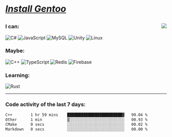 
<div align="left" style=""> <!--td installgentoo-->

<h1 style="border: none;">
  
 [*Install Gentoo*](https://wiki.gentoo.org/wiki/Handbook:Main_Page)
</h1>


<img align="right" src="https://github-readme-stats.vercel.app/api/top-langs/?username=notdevblue&layout=compact&theme=dark">

### I can:
![C#](https://img.shields.io/badge/c%23-%23239120.svg?style=Flat-square&logo=c-sharp&logoColor=white) ![JavaScript](https://img.shields.io/badge/javascript-%23323330.svg?style=Flat-square&logo=javascript&logoColor=%23F7DF1E) ![MySQL](https://img.shields.io/badge/mysql-%2300f.svg?style=Flat-square&logo=mysql&logoColor=white) ![Unity](https://img.shields.io/badge/unity-%23000000.svg?style=Flat-square&logo=unity&logoColor=white) ![Linux](https://img.shields.io/badge/Linux-FCC624?style=Flat-square&logo=linux&logoColor=black)

### Maybe:
![C++](https://img.shields.io/badge/c++-%2300599C.svg?style=Flat-square&logo=c%2B%2B&logoColor=white) ![TypeScript](https://img.shields.io/badge/typescript-%23007ACC.svg?style=Flat-square&logo=typescript&logoColor=white) ![Redis](https://img.shields.io/badge/redis-%23DD0031.svg?style=Flat-square&logo=redis&logoColor=white) ![Firebase](https://img.shields.io/badge/Firebase-039BE5?style=Flat-square&logo=Firebase&logoColor=white) 

### Learning:
![Rust](https://img.shields.io/badge/rust-%23000000.svg?style=Flat-square&logo=rust&logoColor=white)
  
</div> <!--td installgentoo-->

---

### Code activity of the last 7 days:

<!--START_SECTION:waka-->

```txt
C++        1 hr 59 mins    ████████████████████████▓   99.04 %
Other      1 min           ▒░░░░░░░░░░░░░░░░░░░░░░░░   00.93 %
CMake      0 secs          ░░░░░░░░░░░░░░░░░░░░░░░░░   00.02 %
Markdown   0 secs          ░░░░░░░░░░░░░░░░░░░░░░░░░   00.00 %
```

<!--END_SECTION:waka-->
